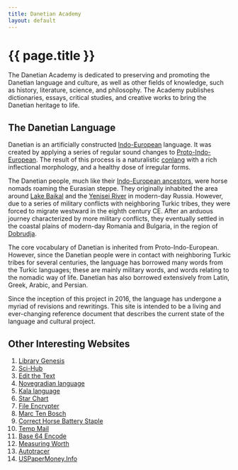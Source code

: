 ```yaml
---
title: Danetian Academy
layout: default
---
```

# {{ page.title }}

The Danetian Academy is dedicated to preserving and promoting the Danetian
language and culture, as well as other fields of knowledge, such as history,
literature, science, and philosophy. The Academy publishes dictionaries, essays,
critical studies, and creative works to bring the Danetian heritage to life.



## The Danetian Language

Danetian is an artificially constructed
[Indo-European](https://en.wikipedia.org/wiki/Indo-European_languages)
language. It was
created by applying a series of regular sound changes to
[Proto-Indo-European](https://en.wikipedia.org/wiki/Proto-Indo-European_language).
The result of this process is a naturalistic
[conlang](https://en.wikipedia.org/wiki/Constructed_language)
with a rich inflectional morphology, and a healthy dose of
irregular forms.

The Danetian people, much like their
[Indo-European ancestors](https://en.wikipedia.org/wiki/Proto-Indo-Europeans),
were horse nomads roaming the Eurasian steppe. They originally inhabited
the area around
[Lake Baikal](https://en.wikipedia.org/wiki/Lake_Baikal)
and the
[Yenisei River](https://en.wikipedia.org/wiki/Yenisey)
in modern-day Russia. However, due to
a series of military conflicts with neighboring Turkic tribes, they were
forced to migrate westward in the eighth century CE. After an arduous
journey characterized by more military conflicts, they eventually
settled in the coastal plains of modern-day Romania and Bulgaria, in the
region of
[Dobrudja](https://en.wikipedia.org/wiki/Dobruja).

The core vocabulary of Danetian is inherited from
Proto-Indo-European. However, since the Danetian people were in contact
with neighboring Turkic tribes for several centuries, the language has
borrowed many words from the Turkic languages; these are mainly military
words, and words relating to the nomadic way of life. Danetian has also
borrowed extensively from Latin, Greek, Arabic, and Persian.

Since the inception of this project in 2016, the language
has undergone a myriad of revisions and rewritings. This site is
intended to be a living and ever-changing reference document that
describes the current state of the language and cultural project.

<!--Feel free to browse the [dictionary](/assets/docs/dictionary.pdf)
and check out the
[lunisolar calendar](/calendar.html)
used by the Danetians.-->


## Other Interesting Websites

1. [Library Genesis](http://libgen.rs)
2. [Sci-Hub](https://www.sci-hub.st)
3. [Edit the Text](https://tikolu.net/edit/.info)
4. [Novegradian language](https://veche.net/novegradian)
5. [Kala language](https://footballbatsandmore.wordpress.com/about/document-library)
6. [Star Chart](https://www.planetarium.sfasu.edu/SFAStarCharts/SFAStarChartsPro.pdf)
7. [File Encrypter](https://webbrowsertools.com/file-encryptor/)
8. [Marc Ten Bosch](https://marctenbosch.com/)
9. [Correct Horse Battery Staple](https://correcthorse.pw/)
10. [Temp Mail](https://temp-mail.org/en/)
11. [Base 64 Encode](https://www.base64encode.org/)
12. [Measuring Worth](https://www.measuringworth.com/index.php)
13. [Autotracer](https://www.autotracer.org/)
14. [USPaperMoney.Info](https://www.uspapermoney.info/)
